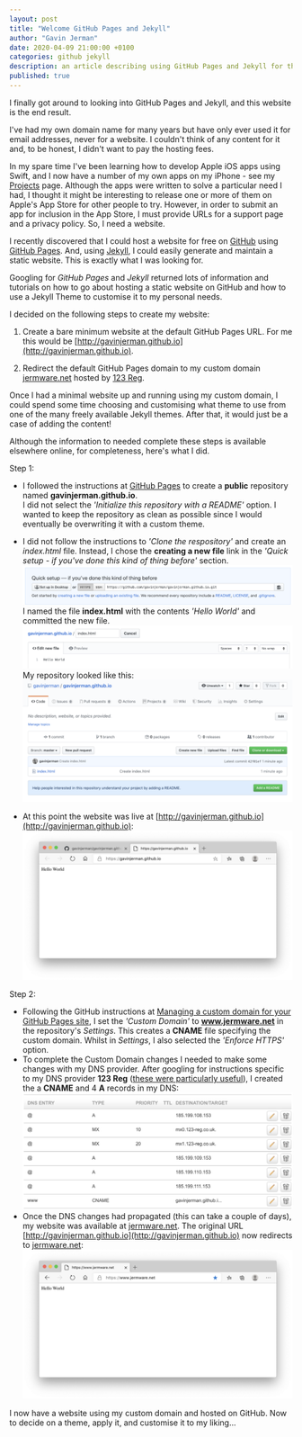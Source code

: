 ```yaml
---
layout: post
title: "Welcome GitHub Pages and Jekyll"
author: "Gavin Jerman"
date: 2020-04-09 21:00:00 +0100
categories: github jekyll
description: an article describing using GitHub Pages and Jekyll for the first time
published: true
---
```


I finally got around to looking into GitHub Pages and Jekyll, and this website is the end result.

I've had my own domain name for many years but have only ever used it for email addresses, never for a website. I couldn't think of any content for it and, to be honest, I didn't want to pay the hosting fees. 

In my spare time I've been learning how to develop Apple iOS apps using Swift, and I now have a number of my own apps on my iPhone - see my [Projects](/projects) page. Although the apps were written to solve a particular need I had, I thought it might be interesting to release one or more of them on Apple's App Store for other people to try. However, in order to submit an app for inclusion in the App Store, I must provide URLs for a support page and a privacy policy. So, I need a website.


I recently discovered  that I could host a website for free on [GitHub](https://github.com) using [GitHub Pages](https://pages.github.com). And, using [Jekyll](https://jekyllrb.com), I could easily generate and maintain a static website. This is exactly what I was looking for.

Googling for *GitHub Pages* and *Jekyll* returned lots of information and tutorials on how to go about hosting a static website on GitHub and how to use a Jekyll Theme to customise it to my personal needs.

I decided on the following steps to create my website:

1. Create a bare minimum website at the default GitHub Pages URL. For me this would be [http://gavinjerman.github.io](http://gavinjerman.github.io).

2. Redirect the default GitHub Pages domain to my custom domain [jermware.net](https://www.jermware.net) hosted by [123 Reg](https://www.123-reg.co.uk).

Once I had a minimal website up and running using my custom domain, I could spend some time choosing and customising what theme to use from one of the many freely available Jekyll themes. After that, it would just be a case of adding the content!

Although the information to needed complete these steps is available elsewhere online, for completeness, here's what I did.

Step 1:

- I followed the instructions at [GitHub Pages](https://pages.github.com) to create a **public** repository named **gavinjerman.github.io**.  
I did not select the *'Initialize this repository with a README'* option. I wanted to keep the repository as clean as possible since I would eventually be overwriting it with a custom theme.

- I did not follow the instructions to *'Clone the respository'* and create an *index.html* file. Instead, I chose the **creating a new file** link in the *'Quick setup - if you've done this kind of thing before'* section.
![image1](/images/welcome-github-jekyll-1.png)
I named the file **index.html** with the contents *'Hello World'* and committed the new file.
![image2](/images/welcome-github-jekyll-2.png)
My repository looked like this:
![image3](/images/welcome-github-jekyll-3.png)

- At this point the website was live at [http://gavinjerman.github.io](http://gavinjerman.github.io):  ![image4](/images/welcome-github-jekyll-4.png)

Step 2:

- Following the GitHub instructions at [Managing a custom domain for your GitHub Pages site](https://help.github.com/en/github/working-with-github-pages/managing-a-custom-domain-for-your-github-pages-site), I set the *'Custom Domain'* to **www.jermware.net** in the repository's *Settings*. This creates a **CNAME** file specifying the custom domain. Whilst in *Settings*, I also selected the *'Enforce HTTPS'* option.  
- To complete the Custom Domain changes I needed to make some changes with my DNS provider. After googling for instructions specific to my DNS provider **123 Reg** ([these were particularly useful](http://www.benjaminday.co.uk/blog/misc/2015/01/08/github-pages-and-123-reg-dns/)), I created the a **CNAME** and 4 **A** records in my DNS:  
![image5](/images/welcome-github-jekyll-5.png)  
- Once the DNS changes had propagated (this can take a couple of days), my website was available at [jermware.net](https://www.jermware.net). The original URL [http://gavinjerman.github.io](http://gavinjerman.github.io) now redirects to [jermware.net](https://www.jermware.net):  
![image6](/images/welcome-github-jekyll-6.png)  

I now have a website using my custom domain and hosted on GitHub. Now to decide on a theme, apply it, and customise it to my liking...
